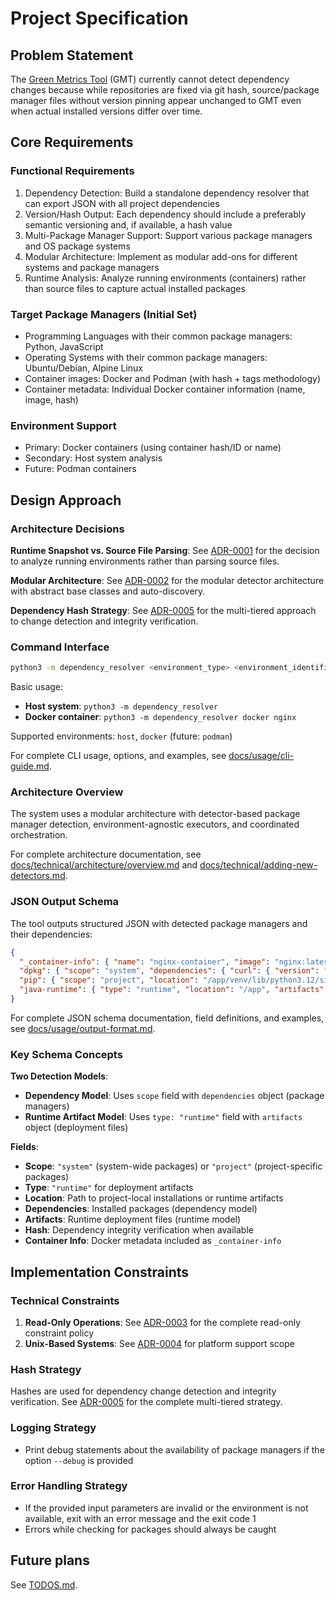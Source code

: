 # Project Specification

## Problem Statement

The [Green Metrics Tool](https://github.com/green-coding-solutions/green-metrics-tool) (GMT) currently cannot detect dependency changes because while repositories are fixed via git hash, source/package manager files without version pinning appear unchanged to GMT even when actual installed versions differ over time.

## Core Requirements

### Functional Requirements

1. Dependency Detection: Build a standalone dependency resolver that can export JSON with all project dependencies
2. Version/Hash Output: Each dependency should include a preferably semantic versioning and, if available, a hash value
3. Multi-Package Manager Support: Support various package managers and OS package systems
4. Modular Architecture: Implement as modular add-ons for different systems and package managers
5. Runtime Analysis: Analyze running environments (containers) rather than source files to capture actual installed packages

### Target Package Managers (Initial Set)

- Programming Languages with their common package managers: Python, JavaScript
- Operating Systems with their common package managers: Ubuntu/Debian, Alpine Linux
- Container images: Docker and Podman (with hash + tags methodology)
- Container metadata: Individual Docker container information (name, image, hash)

### Environment Support

- Primary: Docker containers (using container hash/ID or name)
- Secondary: Host system analysis
- Future: Podman containers

## Design Approach

### Architecture Decisions

**Runtime Snapshot vs. Source File Parsing**: See [ADR-0001](docs/technical/architecture/adr/0001-runtime-snapshot-approach.md) for the decision to analyze running environments rather than parsing source files.

**Modular Architecture**: See [ADR-0002](docs/technical/architecture/adr/0002-modular-detector-architecture.md) for the modular detector architecture with abstract base classes and auto-discovery.

**Dependency Hash Strategy**: See [ADR-0005](docs/technical/architecture/adr/0005-dependency-hash-strategy.md) for the multi-tiered approach to change detection and integrity verification.

### Command Interface

```sh
python3 -m dependency_resolver <environment_type> <environment_identifier> <options>
```

Basic usage:

- **Host system**: `python3 -m dependency_resolver`
- **Docker container**: `python3 -m dependency_resolver docker nginx`

Supported environments: `host`, `docker` (future: `podman`)

For complete CLI usage, options, and examples, see [docs/usage/cli-guide.md](docs/usage/cli-guide.md).

### Architecture Overview

The system uses a modular architecture with detector-based package manager detection, environment-agnostic executors, and coordinated orchestration.

For complete architecture documentation, see [docs/technical/architecture/overview.md](docs/technical/architecture/overview.md) and [docs/technical/adding-new-detectors.md](docs/technical/adding-new-detectors.md).

### JSON Output Schema

The tool outputs structured JSON with detected package managers and their dependencies:

```json
{
  "_container-info": { "name": "nginx-container", "image": "nginx:latest", "hash": "sha256:..." },
  "dpkg": { "scope": "system", "dependencies": { "curl": { "version": "7.81.0-1ubuntu1.18 amd64" } } },
  "pip": { "scope": "project", "location": "/app/venv/lib/python3.12/site-packages", "dependencies": { "numpy": { "version": "1.3.3" } } },
  "java-runtime": { "type": "runtime", "location": "/app", "artifacts": { "app.jar": { "version": "1.0.0", "size": 12345, "type": "jar" } } }
}
```

For complete JSON schema documentation, field definitions, and examples, see [docs/usage/output-format.md](docs/usage/output-format.md).

### Key Schema Concepts

**Two Detection Models**:

- **Dependency Model**: Uses `scope` field with `dependencies` object (package managers)
- **Runtime Artifact Model**: Uses `type: "runtime"` field with `artifacts` object (deployment files)

**Fields**:

- **Scope**: `"system"` (system-wide packages) or `"project"` (project-specific packages)
- **Type**: `"runtime"` for deployment artifacts
- **Location**: Path to project-local installations or runtime artifacts
- **Dependencies**: Installed packages (dependency model)
- **Artifacts**: Runtime deployment files (runtime model)
- **Hash**: Dependency integrity verification when available
- **Container Info**: Docker metadata included as `_container-info`

## Implementation Constraints

### Technical Constraints

1. **Read-Only Operations**: See [ADR-0003](docs/technical/architecture/adr/0003-read-only-operations.md) for the complete read-only constraint policy
2. **Unix-Based Systems**: See [ADR-0004](docs/technical/architecture/adr/0004-unix-only-support.md) for platform support scope

### Hash Strategy

Hashes are used for dependency change detection and integrity verification. See [ADR-0005](docs/technical/architecture/adr/0005-dependency-hash-strategy.md) for the complete multi-tiered strategy.

### Logging Strategy

- Print debug statements about the availability of package managers if the option `--debug` is provided

### Error Handling Strategy

- If the provided input parameters are invalid or the environment is not available, exit with an error message and the exit code 1
- Errors while checking for packages should always be caught

## Future plans

See [TODOS.md](TODOS.md).
